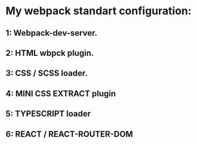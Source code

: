 # My webpack standart configuration:

## 1: Webpack-dev-server.

## 2: HTML wbpck plugin.

## 3: CSS / SCSS loader.

## 4: MINI CSS EXTRACT plugin

## 5: TYPESCRIPT loader

## 6: REACT / REACT-ROUTER-DOM
